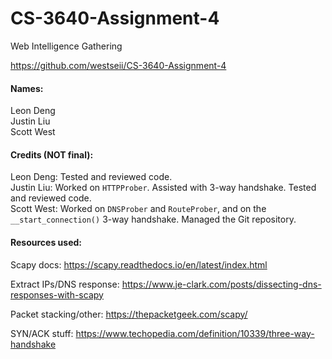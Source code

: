 # CS-3640-Assignment-4
Web Intelligence Gathering

https://github.com/westseii/CS-3640-Assignment-4

#### Names:
Leon Deng<br>
Justin Liu<br>
Scott West

#### Credits (NOT final):
Leon Deng: Tested and reviewed code.<br>
Justin Liu: Worked on `HTTPProber`. Assisted with 3-way handshake. Tested and reviewed code.<br>
Scott West: Worked on `DNSProber` and `RouteProber`, and on the `__start_connection()` 3-way handshake. Managed the Git repository.

#### Resources used:
Scapy docs: https://scapy.readthedocs.io/en/latest/index.html

Extract IPs/DNS response: https://www.je-clark.com/posts/dissecting-dns-responses-with-scapy

Packet stacking/other: https://thepacketgeek.com/scapy/

SYN/ACK stuff: https://www.techopedia.com/definition/10339/three-way-handshake

